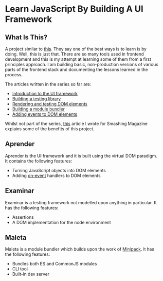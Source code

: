 # Learn JavaScript By Building A UI Framework

## What Is This?

A project similar to [this](https://github.com/taniarascia/laconia). They say one of the best ways is to learn is by doing. Well, this is just that. There are so many tools used in frontend development and this is my attempt at learning some of them from a first principles approach. I am building basic, non-production versions of various parts of the frontend stack and documenting the lessons learned in the process.

The articles written in the series so far are:

- [Introduction to the UI framework](https://dev.to/carlmungazi/learning-javascript-by-building-a-ui-framework-from-scratch-1767)
- [Building a testing library](https://dev.to/carlmungazi/learn-js-by-building-a-ui-framework-part-2-testing-3pff)
- [Rendering and testing DOM elements](https://dev.to/carlmungazi/learn-javascript-by-building-a-ui-framework-part-3-rendering-testing-dom-elements-97l)
- [Building a module bundler](https://dev.to/carlmungazi/learn-javascript-by-building-a-ui-framework-part-4-creating-a-module-bundler-11el)
- [Adding events to DOM elements](https://dev.to/carlmungazi/learn-javascript-by-building-a-ui-framework-part-5-adding-events-to-dom-elements-3kod)

Whilst not part of the series, [this](https://www.smashingmagazine.com/2019/07/javascript-knowledge-reading-source-code/#comments-javascript-knowledge-reading-source-code) article I wrote for Smashing Magazine explains some of the benefits of this project.

## Aprender

Aprender is the UI framework and it is built using the virtual DOM paradigm. It contains the following features:
- Turning JavaScript objects into DOM elements
- Adding [on-event](https://developer.mozilla.org/en-US/docs/Web/Guide/Events/Event_handlers) handlers to DOM elements

## Examinar

Examinar is a testing framework not modelled upon anything in particular. It has the following features:
- Assertions
- A DOM implementation for the node environment

## Maleta

Maleta is a module bundler which builds upon the work of [Minipack](https://github.com/ronami/minipack). It has the following features:
- Bundles both ES and CommonJS modules
- CLI tool
- Built-in dev server